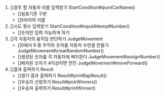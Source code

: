 1. []경주 할 자동차 이름 입력받기 StartCondition#ipuntCarName()
    - []쉼표기준 구분
    - []5자이하 이름
2. []시도 횟수 입력받기 StartCondition#inputAttemptNumber()
    - []숫자만 입력 가능하게 하기
3. []각 자동차의 움직임 판단하기 JudgeMovement
    - []0에서 9 중 무작위 숫자를 자동차 수만큼 만들기 JudgeMovement#creatRandomNumber()
    - []생성된 숫자를 각 자동차에 배치한다 JudgeMovement#assignNumber()
    - []배치된 숫자가 4이상이면 전진 JudgeMovement#moveForward()
4. []결과 출력하기 Result
    - []경기 결과 출력하기 Result#printRapResult()
    - []우승자 선정하기 Result#pickWinners()
    - []우승자 출력하기 Result#printWinner()